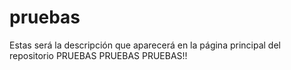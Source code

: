 # pruebas
Estas será la descripción que aparecerá en la página principal del repositorio
PRUEBAS
PRUEBAS
PRUEBAS!!
